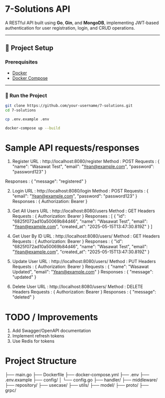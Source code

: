 # 7-Solutions API

A RESTful API built using **Go**, **Gin**, and **MongoDB**, implementing JWT-based authentication for user registration, login, and CRUD operations.

---

## 🚀 Project Setup

### Prerequisites

- [Docker](https://docs.docker.com/get-docker/)
- [Docker Compose](https://docs.docker.com/compose/install/)

---

### 🔧 Run the Project

```bash
git clone https://github.com/your-username/7-solutions.git
cd 7-solutions

cp .env.example .env

docker-compose up --build

```

# Sample API requests/responses

1. Register 
URL : http://localhost:8080/register
Method : POST
Requests :
{
  "name": "Wasawat Test",
  "email": "Yean@example.com",
  "password": "password123"
}

Responses :
{
    "message": "registered"
}

2. Login
URL : http://localhost:8080/login
Method : POST
Requests :
{
  "email": "Yean@example.com",
  "password": "password123"
}
Responses :
{
   Authorization: Bearer <token>
}

3. Get All Users
URL : http://localhost:8080/users
Method : GET
Headers Requests :
{
   Authorization: Bearer <token>
}
Responses :
[
    {
        "id": "6825f072ad10a50069b84d46",
        "name": "Wasawat Test",
        "email": "Yean@example.com",
        "created_at": "2025-05-15T13:47:30.819Z"
    }
]

4. Get User By ID
URL : http://localhost:8080/users/<id>
Method : GET
Headers Requests :
{
   Authorization: Bearer <token>
}
Responses :
{
    "id": "6825f072ad10a50069b84d46",
    "name": "Wasawat Test",
    "email": "Yean@example.com",
    "created_at": "2025-05-15T13:47:30.819Z"
}

5. Update User 
URL : http://localhost:8080/users/<id>
Method : PUT
Headers Requests :
{
   Authorization: Bearer <token>
}
Requests :
{
  "name": "Wasawat Updated",
  "email": "Yean@example.com"
}
Responses :
{
    "message": "updated"
}

6. Delete User 
URL : http://localhost:8080/users/<id>
Method : DELETE
Headers Requests :
{
   Authorization: Bearer <token>
}
Responses :
{
    "message": "deleted"
}

# TODO / Improvements

1. Add Swagger/OpenAPI documentation
2. Implement refresh tokens
3. Use Redis for tokens

# Project Structure

├── main.go
├── Dockerfile
├── docker-compose.yml
├── .env
├── .env.example
├── config/
│   └── config.go
├── handler/
├── middleware/
├── repository/
├── usecase/
├── utils/
├── model/
├── proto/
├── grpc/